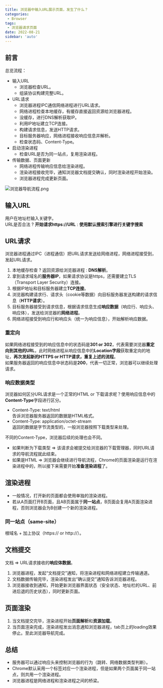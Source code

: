 ```yaml
---
title: 浏览器中输入URL展示页面，发生了什么？
categories:
 - Browser
tags:
 - 浏览器请求页面
date: 2022-08-21
sidebar: 'auto'
---
```


## 前言
总览流程：
* 输入URL
  * 浏览器检查URL。
  * 组装协议构建完整URL。
* URL请求
  * 浏览器进程IPC通信网络进程进行URL请求。
  * 网络进程检查本地缓存，有缓存直接返回资源给浏览器进程。
  * 没缓存，进行DNS解析获取IP。
  * 利用IP地址建立TCP连接。
  * 构建请求信息，发送HTTP请求。
  * 目标服务器响应，网络进程接收响应信息并解析。
  * 检查状态码、Content-Type。
* 启动渲染进程
  * 检查URL是否为同一站点，复用渲染进程。
* 传输数据、页面更新
  * 网络进程传输响应信息给渲染进程。
  * 渲染进程接收完毕，通知浏览器文档提交确认，同时渲染进程开始渲染。
  * 浏览器进程完成更新页面。

![浏览器导航流程.png](https://s2.loli.net/2022/08/23/2yfvQgTzMEP7LA3.png)

## 输入URL
用户在地址栏输入关键字。<br/>
URL是否合法 ?  **开始请求https://URL**  :  **使用默认搜索引擎进行关键字搜索**

## URL请求
浏览器进程通过IPC（进程通信）把URL请求发送给网络进程，网络进程接受到，发起URL请求。
1. 本地缓存检查 ? 返回资源给浏览器进程 : **DNS解析**。
2. 拿到请求域名的**服务器IP**，如果请求协议是https，还需要建立TLS（Transport Layer Security）连接。
3. 根据IP地址和目标服务器建立**TCP连接**。
4. 浏览器构建请求行、请求头（cookie等数据）向目标服务器发送构建的请求信息（**HTTP请求**）。
5. 目标服务器接受到请求信息，根据请求信息生成**响应数据**（响应行、响应头、响应体），发送给浏览器的**网络进程**。
6. 网络进程接受到响应行和响应头（统一为响应信息），开始解析响应数据。

### 重定向
如果网络进程接受到的响应信息中的状态码是**301 or 302**，代表需要浏览器**重定向到其他的URL**，此时网络进程从响应信息中的**Location字段**获取重定向的地址，**再次发起新的HTTPS or HTTP请求，重复上述的流程**。<br/>
如果服务器返回的响应信息中状态码是**200**，代表一切正常，浏览器可以继续处理请求。

### 响应数据类型
浏览器如何区分URL请求是一个正常的HTML or 下载请求呢？使用响应信息中的**Content-Type**字段进行区分。
* Content-Type: text/html<br/>
  告诉浏览器服务器返回的数据是HTML格式。
* Content-Type: application/octet-stream<br/>
  返回的数据是字节流类型的，一般浏览器按照下载类型来处理。<br/>

不同的Content-Type，浏览器后续的处理也会不同。<br/>
* 如果判断为下载类型 => 该请求会被提交给浏览器的下载管理器，同时URL请求的导航流程就此结束。
* 如果是HTML => 浏览器会继续进行导航流程，Chrome的页面渲染是运行在渲染进程中的，所以接下来需要开始**准备渲染进程**了。

## 渲染进程
* 一般情况，打开新的页面都会使用单独的渲染进程。
* 若从A页面打开B页面，且AB页面属于**同一站点**，B页面会复用A页面渲染进程，否则浏览器会为B创建一个新的渲染进程。

### 同一站点（same-site）
根域名 + 加上协议（https:// or http://）。

## 文档提交
文档 => URL请求接收的**响应体数据**。<br/>
1. 浏览器进程，发起“文档提交”通知，将渲染进程和网络进程建立传输通道。
2. 文档数据传输完毕，渲染进程发出“确认提交”通知告诉浏览器进程。
3. 浏览器接收到通知，开始更新浏览器界面状态（安全状态、地址栏的URL、前进后退的历史状态），同时更新页面。

## 页面渲染
1. 当文档提交完毕，渲染进程开始**页面解析**和**资源加载**。
2. 当页面渲染完成，渲染进程发出消息通知浏览器进程，tab页上的loading效果停止。至此浏览器导航完成。

## 总结
* 服务器可以通过响应头来控制浏览器的行为（跳转、网络数据类型判断）。
* Chrome默认采用一个标签对应一个渲染进程，但是如果两个页面属于同一站点，则共用一个渲染进程。
* 浏览器进程是网络进程和渲染进程之间的桥梁。